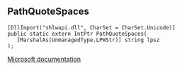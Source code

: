 ## PathQuoteSpaces

```
[DllImport("shlwapi.dll", CharSet = CharSet.Unicode)]
public static extern IntPtr PathQuoteSpaces(
   [MarshalAs(UnmanagedType.LPWStr)] string lpsz
);
```

[Microsoft documentation](https://docs.microsoft.com/en-us/windows/win32/api/shlwapi/nf-shlwapi-pathquotespacesw)
